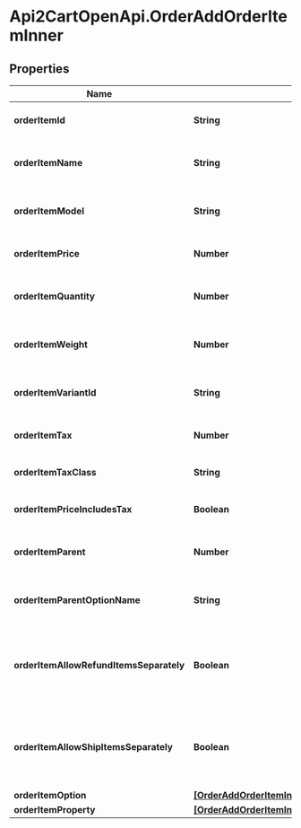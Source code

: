 # Api2CartOpenApi.OrderAddOrderItemInner

## Properties

Name | Type | Description | Notes
------------ | ------------- | ------------- | -------------
**orderItemId** | **String** | Defines orders specified by order item id | 
**orderItemName** | **String** | Defines orders specified by order item name | 
**orderItemModel** | **String** | Defines orders specified by order item model | [optional] 
**orderItemPrice** | **Number** | Defines orders specified by order item price | 
**orderItemQuantity** | **Number** | Defines orders specified by order item quantity | 
**orderItemWeight** | **Number** | Defines orders specified by order item weight | [optional] 
**orderItemVariantId** | **String** | Ordered product variant. Where x is order item ID | [optional] 
**orderItemTax** | **Number** | Percentage of tax for product order | [optional] [default to 0]
**orderItemTaxClass** | **String** | Id of the tax class of product. | [optional] 
**orderItemPriceIncludesTax** | **Boolean** | Defines if item price includes tax | [optional] [default to false]
**orderItemParent** | **Number** | Index of the parent grouped/bundle product | [optional] 
**orderItemParentOptionName** | **String** | Option name of the parent grouped/bundle product | [optional] 
**orderItemAllowRefundItemsSeparately** | **Boolean** | Indicates whether subitems of the grouped/bundle product can be refunded separately | [optional] 
**orderItemAllowShipItemsSeparately** | **Boolean** | Indicates whether subitems of the grouped/bundle product can be shipped separately | [optional] 
**orderItemOption** | [**[OrderAddOrderItemInnerOrderItemOptionInner]**](OrderAddOrderItemInnerOrderItemOptionInner.md) |  | [optional] 
**orderItemProperty** | [**[OrderAddOrderItemInnerOrderItemPropertyInner]**](OrderAddOrderItemInnerOrderItemPropertyInner.md) |  | [optional] 


